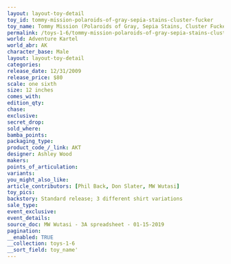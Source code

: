 ```yaml
---
layout: layout-toy-detail 
toy_id: tommy-mission-polaroids-of-gray-sepia-stains-cluster-fucker
toy_name: Tommy Mission (Polaroids of Gray, Sepia Stains, Cluster Fucker)
permalink: /toys-1-6/tommy-mission-polaroids-of-gray-sepia-stains-cluster-fucker.html
world: Adventure Kartel
world_abr: AK
character_base: Male
layout: layout-toy-detail
categories: 
release_date: 12/31/2009
release_price: $80 
scale: one sixth
size: 12 inches
comes_with: 
edition_qty: 
chase: 
exclusive: 
secret_drop: 
sold_where: 
bamba_points: 
packaging_type: 
product_code_/_link: AKT
designer: Ashley Wood
makers: 
points_of_articulation: 
variants: 
you_might_also_like: 
article_contributors: [Phil Back, Don Slater, MW Wutasi]
toy_pics: 
backstory: Standard release; 3 different shirt variations
sale_type: 
event_exclusive: 
event_details: 
source_doc: MW Wutasi - 3A spreadsheet - 01-15-2019
pagination: 
__enabled: TRUE
__collection: toys-1-6
__sort_field: toy_name'
---
```

